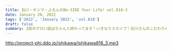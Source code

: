 ```yaml
---
title: 石川・ホンマ・ぶるんのBe-SIDE Your Life! vol.818-3
date: January 20, 2022
tags: ['2022', 'January 2022', 'vol.818']
draft: false
summary: 2部のグロい話はちゃんと終わってます！いきなりスカイプ！石川さんのこだわりのお財布。
---
```


http://project-phi.ddo.jp/ishikawa/ishikawa818_3.mp3
